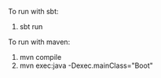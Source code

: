 To run with sbt:
1) sbt run


To run with maven:

1) mvn compile
2) mvn exec:java -Dexec.mainClass="Boot"
